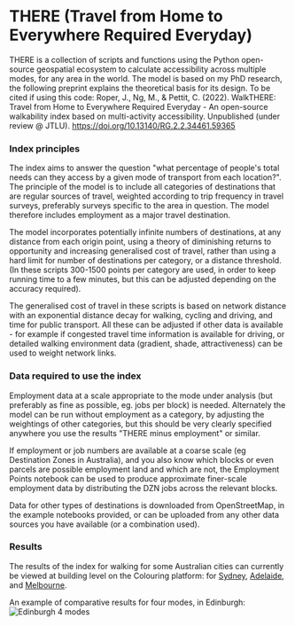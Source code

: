 # THERE (Travel from Home to Everywhere Required Everyday)

THERE is a collection of scripts and functions using the Python open-source geospatial ecosystem to calculate accessibility across multiple modes, for any area in the world. The model is based on my PhD research, the following preprint explains the theoretical basis for its design. To be cited if using this code:
Roper, J., Ng, M., & Pettit, C. (2022). WalkTHERE: Travel from Home to Everywhere Required Everyday - An open-source walkability index based on multi-activity accessibility. Unpublished (under review @ JTLU). https://doi.org/10.13140/RG.2.2.34461.59365

### Index principles
The index aims to answer the question "what percentage of people's total needs can they access by a given mode of transport from each location?". The principle of the model is to include all categories of destinations that are regular sources of travel, weighted according to trip frequency in travel surveys, preferably surveys specific to the area in question. The model therefore includes employment as a major travel destination.

The model incorporates potentially infinite numbers of destinations, at any distance from each origin point, using a theory of diminishing returns to opportunity and increasing generalised cost of travel, rather than using a hard limit for number of destinations per category, or a distance threshold. (In these scripts 300-1500 points per category are used, in order to keep running time to a few minutes, but this can be adjusted depending on the accuracy required).

The generalised cost of travel in these scripts is based on network distance with an exponential distance decay for walking, cycling and driving, and time for public transport. All these can be adjusted if other data is available - for example if congested travel time information is available for driving, or detailed walking environment data (gradient, shade, attractiveness) can be used to weight network links.

### Data required to use the index
Employment data at a scale appropriate to the mode under analysis (but preferably as fine as possible, eg. jobs per block) is needed. Alternately the model can be run without employment as a category, by adjusting the weightings of other categories, but this should be very clearly specified anywhere you use the results "THERE minus employment" or similar.

If employment or job numbers are available at a coarse scale (eg Destination Zones in Australia), and you also know which blocks or even parcels are possible employment land and which are not, the Employment Points notebook can be used to produce approximate finer-scale employment data by distributing the DZN jobs across the relevant blocks.

Data for other types of destinations is downloaded from OpenStreetMap, in the example notebooks provided, or can be uploaded from any other data sources you have available (or a combination used).

### Results
The results of the index for walking for some Australian cities can currently be viewed at building level on the Colouring platform: for [Sydney](https://sydney.colouringaustralia.org/view/context/493004), [Adelaide](https://adelaide.colouringaustralia.org/view/context), and [Melbourne](https://melbourne.colouringaustralia.org/view/community/).

An example of comparative results for four modes, in Edinburgh:
![Edinburgh 4 modes](https://user-images.githubusercontent.com/61174184/232359132-4ee3f094-df7e-4ff3-8f1f-c94d0fc7666a.jpeg)
